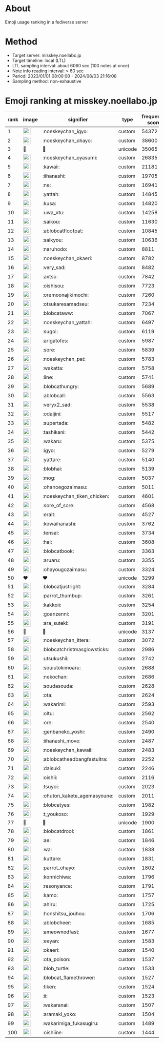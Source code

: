 # About
Emoji usage ranking in a fediverse server

# Method
- Target server: misskey.noellabo.jp
- Target timeline: local (LTL)
- LTL sampling interval: about 6060 sec (100 notes at once)
- Note info reading interval: > 60 sec
- Period: 2023/01/01 08:00:00 - 2024/08/03 21:16:08 
- Sampling method: non-exhaustive

# Emoji ranking at misskey.noellabo.jp

|rank|image|signifier|type|frequency score|
|----|----|----|----|----|
|1|<img height="24" src="https://misskey.noellabo.jp/emoji/noeskeychan_igyo.webp">|:noeskeychan_igyo:|custom|54372|
|2|<img height="24" src="https://misskey.noellabo.jp/emoji/noeskeychan_ohayo.webp">|:noeskeychan_ohayo:|custom|38600|
|3|🎉|🎉|unicode|35065|
|4|<img height="24" src="https://misskey.noellabo.jp/emoji/noeskeychan_oyasumi.webp">|:noeskeychan_oyasumi:|custom|26835|
|5|<img height="24" src="https://misskey.noellabo.jp/emoji/kawaii.webp">|:kawaii:|custom|21181|
|6|<img height="24" src="https://misskey.noellabo.jp/emoji/iihanashi.webp">|:iihanashi:|custom|19705|
|7|<img height="24" src="https://misskey.noellabo.jp/emoji/ne.webp">|:ne:|custom|16941|
|8|<img height="24" src="https://misskey.noellabo.jp/emoji/yattah.webp">|:yattah:|custom|14845|
|9|<img height="24" src="https://misskey.noellabo.jp/emoji/kusa.webp">|:kusa:|custom|14820|
|10|<img height="24" src="https://misskey.noellabo.jp/emoji/uwa_xtu.webp">|:uwa_xtu:|custom|14258|
|11|<img height="24" src="https://misskey.noellabo.jp/emoji/saikou.webp">|:saikou:|custom|11630|
|12|<img height="24" src="https://misskey.noellabo.jp/emoji/ablobcatfloofpat.webp">|:ablobcatfloofpat:|custom|10845|
|13|<img height="24" src="https://misskey.noellabo.jp/emoji/saikyou.webp">|:saikyou:|custom|10636|
|14|<img height="24" src="https://misskey.noellabo.jp/emoji/naruhodo.webp">|:naruhodo:|custom|8811|
|15|<img height="24" src="https://misskey.noellabo.jp/emoji/noeskeychan_okaeri.webp">|:noeskeychan_okaeri:|custom|8782|
|16|<img height="24" src="https://misskey.noellabo.jp/emoji/very_sad.webp">|:very_sad:|custom|8482|
|17|<img height="24" src="https://misskey.noellabo.jp/emoji/axtsu.webp">|:axtsu:|custom|7842|
|18|<img height="24" src="https://misskey.noellabo.jp/emoji/oishisou.webp">|:oishisou:|custom|7723|
|19|<img height="24" src="https://misskey.noellabo.jp/emoji/oremoonajikimochi.webp">|:oremoonajikimochi:|custom|7260|
|20|<img height="24" src="https://misskey.noellabo.jp/emoji/otsukaresamadseu.webp">|:otsukaresamadseu:|custom|7234|
|21|<img height="24" src="https://misskey.noellabo.jp/emoji/blobcataww.webp">|:blobcataww:|custom|7067|
|22|<img height="24" src="https://misskey.noellabo.jp/emoji/noeskeychan_yattah.webp">|:noeskeychan_yattah:|custom|6497|
|23|<img height="24" src="https://misskey.noellabo.jp/emoji/sugoi.webp">|:sugoi:|custom|6119|
|24|<img height="24" src="https://misskey.noellabo.jp/emoji/arigatofes.webp">|:arigatofes:|custom|5987|
|25|<img height="24" src="https://misskey.noellabo.jp/emoji/sore.webp">|:sore:|custom|5839|
|26|<img height="24" src="https://misskey.noellabo.jp/emoji/noeskeychan_pat.webp">|:noeskeychan_pat:|custom|5783|
|27|<img height="24" src="https://misskey.noellabo.jp/emoji/wakatta.webp">|:wakatta:|custom|5758|
|28|<img height="24" src="https://misskey.noellabo.jp/emoji/iine.webp">|:iine:|custom|5741|
|29|<img height="24" src="https://misskey.noellabo.jp/emoji/blobcathungry.webp">|:blobcathungry:|custom|5689|
|30|<img height="24" src="https://misskey.noellabo.jp/emoji/ablobcall.webp">|:ablobcall:|custom|5563|
|31|<img height="24" src="https://misskey.noellabo.jp/emoji/veryx2_sad.webp">|:veryx2_sad:|custom|5538|
|32|<img height="24" src="https://misskey.noellabo.jp/emoji/odaijini.webp">|:odaijini:|custom|5517|
|33|<img height="24" src="https://misskey.noellabo.jp/emoji/supertada.webp">|:supertada:|custom|5482|
|34|<img height="24" src="https://misskey.noellabo.jp/emoji/tashikani.webp">|:tashikani:|custom|5442|
|35|<img height="24" src="https://misskey.noellabo.jp/emoji/wakaru.webp">|:wakaru:|custom|5375|
|36|<img height="24" src="https://misskey.noellabo.jp/emoji/igyo.webp">|:igyo:|custom|5279|
|37|<img height="24" src="https://misskey.noellabo.jp/emoji/yattare.webp">|:yattare:|custom|5140|
|38|<img height="24" src="https://misskey.noellabo.jp/emoji/blobhai.webp">|:blobhai:|custom|5139|
|39|<img height="24" src="https://misskey.noellabo.jp/emoji/mog.webp">|:mog:|custom|5037|
|40|<img height="24" src="https://misskey.noellabo.jp/emoji/ohanoegozaimasu.webp">|:ohanoegozaimasu:|custom|5011|
|41|<img height="24" src="https://misskey.noellabo.jp/emoji/noeskeychan_tiken_chicken.webp">|:noeskeychan_tiken_chicken:|custom|4601|
|42|<img height="24" src="https://misskey.noellabo.jp/emoji/sore_of_sore.webp">|:sore_of_sore:|custom|4568|
|43|<img height="24" src="https://misskey.noellabo.jp/emoji/erait.webp">|:erait:|custom|4527|
|44|<img height="24" src="https://misskey.noellabo.jp/emoji/kowaihanashi.webp">|:kowaihanashi:|custom|3762|
|45|<img height="24" src="https://misskey.noellabo.jp/emoji/tensai.webp">|:tensai:|custom|3734|
|46|<img height="24" src="https://misskey.noellabo.jp/emoji/hai.webp">|:hai:|custom|3608|
|47|<img height="24" src="https://misskey.noellabo.jp/emoji/blobcatbook.webp">|:blobcatbook:|custom|3363|
|48|<img height="24" src="https://misskey.noellabo.jp/emoji/aruaru.webp">|:aruaru:|custom|3355|
|49|<img height="24" src="https://misskey.noellabo.jp/emoji/ohayougozaimasu.webp">|:ohayougozaimasu:|custom|3324|
|50|❤|❤|unicode|3299|
|51|<img height="24" src="https://misskey.noellabo.jp/emoji/blobcatjustright.webp">|:blobcatjustright:|custom|3284|
|52|<img height="24" src="https://misskey.noellabo.jp/emoji/parrot_thumbup.webp">|:parrot_thumbup:|custom|3261|
|53|<img height="24" src="https://misskey.noellabo.jp/emoji/kakkoii.webp">|:kakkoii:|custom|3254|
|54|<img height="24" src="https://misskey.noellabo.jp/emoji/goanzenni.webp">|:goanzenni:|custom|3201|
|55|<img height="24" src="https://misskey.noellabo.jp/emoji/ara_suteki.webp">|:ara_suteki:|custom|3191|
|56|🍗|🍗|unicode|3137|
|57|<img height="24" src="https://misskey.noellabo.jp/emoji/noeskeychan_ittera.webp">|:noeskeychan_ittera:|custom|3072|
|58|<img height="24" src="https://misskey.noellabo.jp/emoji/blobcatchristmasglowsticks.webp">|:blobcatchristmasglowsticks:|custom|2986|
|59|<img height="24" src="https://misskey.noellabo.jp/emoji/utsukushii.webp">|:utsukushii:|custom|2742|
|60|<img height="24" src="https://misskey.noellabo.jp/emoji/souiutokimoaru.webp">|:souiutokimoaru:|custom|2688|
|61|<img height="24" src="https://misskey.noellabo.jp/emoji/nekochan.webp">|:nekochan:|custom|2686|
|62|<img height="24" src="https://misskey.noellabo.jp/emoji/soudasouda.webp">|:soudasouda:|custom|2628|
|63|<img height="24" src="https://misskey.noellabo.jp/emoji/ota.webp">|:ota:|custom|2624|
|64|<img height="24" src="https://misskey.noellabo.jp/emoji/wakarimi.webp">|:wakarimi:|custom|2593|
|65|<img height="24" src="https://misskey.noellabo.jp/emoji/oltu.webp">|:oltu:|custom|2562|
|66|<img height="24" src="https://misskey.noellabo.jp/emoji/ore.webp">|:ore:|custom|2540|
|67|<img height="24" src="https://misskey.noellabo.jp/emoji/genbaneko_yoshi.webp">|:genbaneko_yoshi:|custom|2490|
|68|<img height="24" src="https://misskey.noellabo.jp/emoji/iihanashi_move.webp">|:iihanashi_move:|custom|2487|
|69|<img height="24" src="https://misskey.noellabo.jp/emoji/noeskeychan_kawaii.webp">|:noeskeychan_kawaii:|custom|2483|
|70|<img height="24" src="https://misskey.noellabo.jp/emoji/ablobcatheadbangfastultra.webp">|:ablobcatheadbangfastultra:|custom|2252|
|71|<img height="24" src="https://misskey.noellabo.jp/emoji/daisuki.webp">|:daisuki:|custom|2246|
|72|<img height="24" src="https://misskey.noellabo.jp/emoji/oishii.webp">|:oishii:|custom|2116|
|73|<img height="24" src="https://misskey.noellabo.jp/emoji/tsuyoi.webp">|:tsuyoi:|custom|2023|
|74|<img height="24" src="https://misskey.noellabo.jp/emoji/ohuton_kakete_agemasyoune.webp">|:ohuton_kakete_agemasyoune:|custom|2011|
|75|<img height="24" src="https://misskey.noellabo.jp/emoji/blobcatyes.webp">|:blobcatyes:|custom|1982|
|76|<img height="24" src="https://misskey.noellabo.jp/emoji/t_youkoso.webp">|:t_youkoso:|custom|1929|
|77|👀|👀|unicode|1900|
|78|<img height="24" src="https://misskey.noellabo.jp/emoji/blobcatdrool.webp">|:blobcatdrool:|custom|1861|
|79|<img height="24" src="https://misskey.noellabo.jp/emoji/ae.webp">|:ae:|custom|1846|
|80|<img height="24" src="https://misskey.noellabo.jp/emoji/wa.webp">|:wa:|custom|1838|
|81|<img height="24" src="https://misskey.noellabo.jp/emoji/kuttare.webp">|:kuttare:|custom|1831|
|82|<img height="24" src="https://misskey.noellabo.jp/emoji/parrot_ohayo.webp">|:parrot_ohayo:|custom|1802|
|83|<img height="24" src="https://misskey.noellabo.jp/emoji/konnichiwa.webp">|:konnichiwa:|custom|1796|
|84|<img height="24" src="https://misskey.noellabo.jp/emoji/resonyance.webp">|:resonyance:|custom|1791|
|85|<img height="24" src="https://misskey.noellabo.jp/emoji/kamo.webp">|:kamo:|custom|1757|
|86|<img height="24" src="https://misskey.noellabo.jp/emoji/ahiru.webp">|:ahiru:|custom|1725|
|87|<img height="24" src="https://misskey.noellabo.jp/emoji/honshitsu_jouhou.webp">|:honshitsu_jouhou:|custom|1706|
|88|<img height="24" src="https://misskey.noellabo.jp/emoji/ablobcheer.webp">|:ablobcheer:|custom|1685|
|89|<img height="24" src="https://misskey.noellabo.jp/emoji/ameownodfast.webp">|:ameownodfast:|custom|1677|
|90|<img height="24" src="https://misskey.noellabo.jp/emoji/eeyan.webp">|:eeyan:|custom|1583|
|91|<img height="24" src="https://misskey.noellabo.jp/emoji/okaeri.webp">|:okaeri:|custom|1540|
|92|<img height="24" src="https://misskey.noellabo.jp/emoji/ota_poison.webp">|:ota_poison:|custom|1537|
|93|<img height="24" src="https://misskey.noellabo.jp/emoji/blob_turtle.webp">|:blob_turtle:|custom|1533|
|94|<img height="24" src="https://misskey.noellabo.jp/emoji/blobcat_flamethrower.webp">|:blobcat_flamethrower:|custom|1527|
|95|<img height="24" src="https://misskey.noellabo.jp/emoji/tiken.webp">|:tiken:|custom|1524|
|96|<img height="24" src="https://misskey.noellabo.jp/emoji/ii.webp">|:ii:|custom|1523|
|97|<img height="24" src="https://misskey.noellabo.jp/emoji/wakaranai.webp">|:wakaranai:|custom|1507|
|98|<img height="24" src="https://misskey.noellabo.jp/emoji/aramaki_yoko.webp">|:aramaki_yoko:|custom|1504|
|99|<img height="24" src="https://misskey.noellabo.jp/emoji/wakarimiga_fukasugiru.webp">|:wakarimiga_fukasugiru:|custom|1489|
|100|<img height="24" src="https://misskey.noellabo.jp/emoji/oishiine.webp">|:oishiine:|custom|1444|
